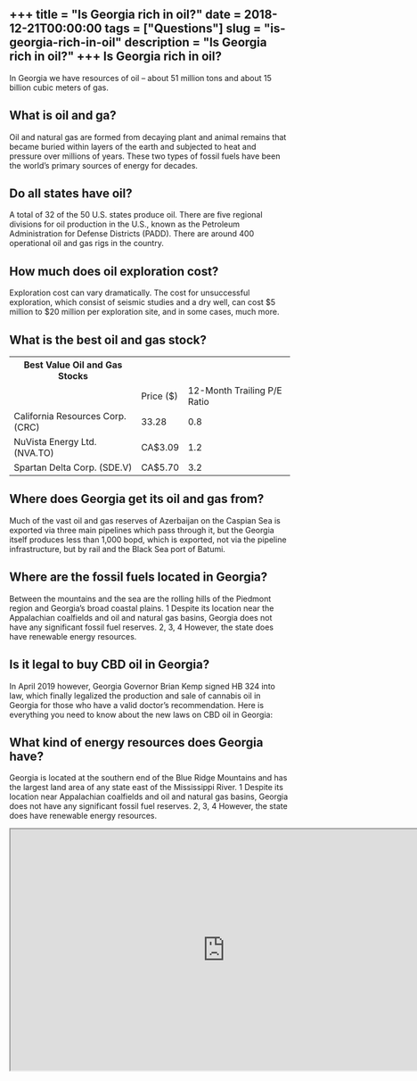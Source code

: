 +++
title = "Is Georgia rich in oil?"
date = 2018-12-21T00:00:00
tags = ["Questions"]
slug = "is-georgia-rich-in-oil"
description = "Is Georgia rich in oil?"
+++
Is Georgia rich in oil?
-----------------------

In Georgia we have resources of oil – about 51 million tons and about 15 billion cubic meters of gas.

What is oil and ga?
-------------------

Oil and natural gas are formed from decaying plant and animal remains that became buried within layers of the earth and subjected to heat and pressure over millions of years. These two types of fossil fuels have been the world’s primary sources of energy for decades.

Do all states have oil?
-----------------------

A total of 32 of the 50 U.S. states produce oil. There are five regional divisions for oil production in the U.S., known as the Petroleum Administration for Defense Districts (PADD). There are around 400 operational oil and gas rigs in the country.

How much does oil exploration cost?
-----------------------------------

Exploration cost can vary dramatically. The cost for unsuccessful exploration, which consist of seismic studies and a dry well, can cost $5 million to $20 million per exploration site, and in some cases, much more.

What is the best oil and gas stock?
-----------------------------------

<table><tr><th>Best Value Oil and Gas Stocks</th></tr><tr><td></td><td>Price ($)</td><td>12-Month Trailing P/E Ratio</td></tr><tr><td>California Resources Corp. (CRC)</td><td>33.28</td><td>0.8</td></tr><tr><td>NuVista Energy Ltd. (NVA.TO)</td><td>CA$3.09</td><td>1.2</td></tr><tr><td>Spartan Delta Corp. (SDE.V)</td><td>CA$5.70</td><td>3.2</td></tr></table>

Where does Georgia get its oil and gas from?
--------------------------------------------

Much of the vast oil and gas reserves of Azerbaijan on the Caspian Sea is exported via three main pipelines which pass through it, but the Georgia itself produces less than 1,000 bopd, which is exported, not via the pipeline infrastructure, but by rail and the Black Sea port of Batumi.

Where are the fossil fuels located in Georgia?
----------------------------------------------

Between the mountains and the sea are the rolling hills of the Piedmont region and Georgia’s broad coastal plains. 1 Despite its location near the Appalachian coalfields and oil and natural gas basins, Georgia does not have any significant fossil fuel reserves. 2, 3, 4 However, the state does have renewable energy resources.

Is it legal to buy CBD oil in Georgia?
--------------------------------------

In April 2019 however, Georgia Governor Brian Kemp signed HB 324 into law, which finally legalized the production and sale of cannabis oil in Georgia for those who have a valid doctor’s recommendation. Here is everything you need to know about the new laws on CBD oil in Georgia:

What kind of energy resources does Georgia have?
------------------------------------------------

Georgia is located at the southern end of the Blue Ridge Mountains and has the largest land area of any state east of the Mississippi River. 1 Despite its location near Appalachian coalfields and oil and natural gas basins, Georgia does not have any significant fossil fuel reserves. 2, 3, 4 However, the state does have renewable energy resources.

<iframe allow="accelerometer; autoplay; clipboard-write; encrypted-media; gyroscope; picture-in-picture" allowfullscreen="" class="__youtube_prefs__  epyt-is-override  no-lazyload" data-no-lazy="1" data-origheight="433" data-origwidth="770" data-skipgform_ajax_framebjll="" height="433" id="_ytid_77663" loading="lazy" src="https://www.youtube.com/embed/vnN3KvUNFvQ?enablejsapi=1&autoplay=0&cc_load_policy=0&cc_lang_pref=&iv_load_policy=1&loop=0&modestbranding=0&rel=1&fs=1&playsinline=0&autohide=2&theme=dark&color=red&controls=1&" title="YouTube player" width="770"></iframe>